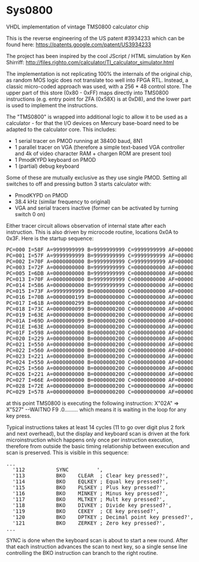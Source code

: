 # Sys0800
VHDL implementation of vintage TMS0800 calculator chip

This is the reverse engineering of the US patent #3934233 which can be found here:
https://patents.google.com/patent/US3934233

The project has been inspired by the cool JScript / HTML simulation by Ken Shirriff: http://files.righto.com/calculator/TI_calculator_simulator.html

The implementation is not replicating 100% the internals of the original chip, as random MOS logic does not translate too well into FPGA RTL. Instead, a classic micro-coded approach was used, with a 256 * 48 control store. The upper part of this store (0x80 - 0xFF) maps directly into TMS0800 instructions (e.g. entry point for ZFA (0x58X) is at 0xD8), and the lower part is used to implement the instructions. 

The "TMS0800" is wrapped into additional logic to allow it to be used as a calculator - for that the I/O devices on Mercury base-board need to be adapted to the calculator core. This includes:

- 1 serial tracer on PMOD running at 38400 baud, 8N1
- 1 parallel tracer on VGA (therefore a simple text-based VGA controller and 4k of video character RAM + chargen ROM are present too)
- 1 PmodKYPD keyboard on PMOD
- 1 (partial) debug keyboard

Some of these are mutually exclusive as they use single PMOD. Setting all switches to off and pressing button 3 starts calculator with:

- PmodKYPD on PMOD
- 38.4 kHz (similar frequency to original)
- VGA and serial tracers inactive (former can be activated by turning switch 0 on)

Either tracer circuit allows observation of internal state after each instruction. This is also driven by microcode routine, locations 0x0A to 0x3F. Here is the startup sequence:

<pre>
PC=000 I=58F A=9999999999 B=9999999999 C=9999999999 AF=0000000000 BF=1111111111 CF=0
PC=001 I=57F A=9999999999 B=9999999999 C=9999999999 AF=0000000000 BF=0000000000 CF=0
PC=002 I=70F A=0000000000 B=9999999999 C=9999999999 AF=0000000000 BF=0000000000 CF=0
PC=003 I=72F A=0000000000 B=9999999999 C=0000000000 AF=0000000000 BF=0000000000 CF=0
PC=005 I=6DB A=0000000000 B=9999999999 C=0000000000 AF=0000000000 BF=0000000000 CF=1
PC=013 I=70F A=0000000000 B=9999999999 C=0000000000 AF=0000000000 BF=0000000000 CF=0
PC=014 I=586 A=0000000000 B=9999999999 C=0000000000 AF=0000000000 BF=0000000000 CF=0
PC=015 I=73F A=9999999999 B=0000000000 C=0000000000 AF=0000000000 BF=0000000000 CF=0
PC=016 I=70B A=0000000199 B=0000000000 C=0000000000 AF=0000000000 BF=0000000000 CF=0
PC=017 I=61B A=0000000299 B=0000000000 C=0000000000 AF=0000000000 BF=0000000000 CF=0
PC=018 I=73C A=0000000099 B=0000000200 C=0000000000 AF=0000000000 BF=0000000000 CF=0
PC=019 I=63E A=0000000000 B=0000000200 C=0000000000 AF=0000000000 BF=0000000000 CF=0
PC=01A I=69D A=0000000099 B=0000000200 C=0000000000 AF=0000000000 BF=0000000000 CF=1
PC=01E I=63E A=0000000000 B=0000000200 C=0000000000 AF=0000000000 BF=0000000000 CF=0
PC=01F I=598 A=0000000000 B=0000000200 C=0000000000 AF=0000000000 BF=0000000000 CF=0
PC=020 I=229 A=0000000000 B=0000000200 C=0000000000 AF=0000000000 BF=0000000000 CF=0
PC=021 I=550 A=0000000000 B=0000000200 C=0000000000 AF=0000000000 BF=0000000000 CF=0
PC=022 I=560 A=0000000000 B=0000000200 C=0000000000 AF=0000000000 BF=0000000000 CF=0
PC=023 I=221 A=0000000000 B=0000000200 C=0000000000 AF=0000000000 BF=0000000000 CF=0
PC=024 I=550 A=0000000000 B=0000000200 C=0000000000 AF=0000000000 BF=0000000000 CF=0
PC=025 I=560 A=0000000000 B=0000000200 C=0000000000 AF=0000000000 BF=0000000000 CF=0
PC=026 I=221 A=0000000000 B=0000000200 C=0000000000 AF=0000000000 BF=0000000000 CF=0
PC=027 I=66E A=0000000000 B=0000000200 C=0000000000 AF=0000000000 BF=0000000000 CF=0
PC=028 I=72E A=0000000000 B=0000000200 C=0000000000 AF=0000000000 BF=0000000000 CF=0
PC=029 I=578 A=0000000000 B=0000000200 C=0000000000 AF=0000000000 BF=0000000000 CF=0
</pre>

at this point TMS0800 is executing the following instruction:
X"02A" => X"527" --WAITNO F9      .0.........
which means it is waiting in the loop for any key press.

Typical instructions takes at least 14 cycles (11 to go over digit plus 2 fork and next overhead), but the display and keyboard scan is driven at the fork microinstruction which happens only once per instruction execution, therefore from outside the basic timing relationship between execution and scan is preserved. This is visible in this sequence:

<pre>
...
  '112          SYNC         ',
  '113          BKO    CLEAR  ; Clear key pressed?',
  '114          BKO    EQLKEY ; Equal key pressed?',
  '115          BKO    PLSKEY ; Plus key pressed?',
  '116          BKO    MINKEY ; Minus key pressed?',
  '117          BKO    MLTKEY ; Mult key pressed?',
  '118          BKO    DIVKEY ; Divide key pressed?',
  '119          BKO    CEKEY  ; CE key pressed?',
  '120          BKO    DPTKEY ; Decimal point key pressed?',
  '121          BKO    ZERKEY ; Zero key pressed?',
...  
</pre>

SYNC is done when the keyboard scan is about to start a new round. After that each instruction advances the scan to next key, so a single sense line controlling the BKO instruction can branch to the right routine. 

